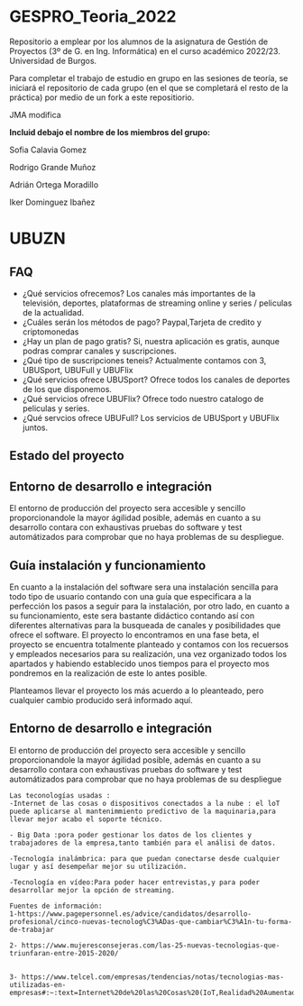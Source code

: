 # GESPRO_Teoria_2022
Repositorio a emplear por los alumnos de la asignatura de Gestión de Proyectos (3º de G. en Ing. Informática) en el curso académico 2022/23. Universidad de Burgos.

Para completar el trabajo de estudio en grupo en las sesiones de teoría, se iniciará el repositorio de cada grupo (en el que se completará el resto de la práctica) por medio de un fork a este repositiorio.


JMA modifica

**Incluid debajo el nombre de los miembros del grupo:**

Sofia Calavia Gomez

Rodrigo Grande Muñoz

Adrián Ortega Moradillo

Iker Dominguez Ibañez
# UBUZN
## FAQ
- ¿Qué servicios ofrecemos?
Los canales más importantes de la televisión, deportes, plataformas de streaming online y series / peliculas de la actualidad.
- ¿Cuáles serán los métodos de pago?
Paypal,Tarjeta de credito y criptomonedas
- ¿Hay un plan de pago gratis?
Si, nuestra aplicación es gratis, aunque podras comprar canales y suscripciones.
- ¿Qué tipo de suscripciones teneis?
Actualmente contamos con 3, UBUSport, UBUFull y UBUFlix
- ¿Qué servicios ofrece UBUSport?
Ofrece todos los canales de deportes de los que disponemos.
- ¿Qué servicios ofrece UBUFlix?
Ofrece todo nuestro catalogo de peliculas y series.
- ¿Qué servcios ofrece UBUFull?
Los servicios de UBUSport y UBUFlix juntos.

## Estado del proyecto 

## Entorno de desarrollo e integración    
 El entorno de producción del proyecto sera accesible y sencillo proporcionandole la mayor ágilidad posible, además en cuanto a su desarrollo contara con exhaustivas pruebas do software y test automátizados para comprobar que no haya problemas de su despliegue.

## Guía instalación y funcionamiento
En cuanto a la instalación del software sera una instalación sencilla para todo tipo de usuario contando con una guía que especificara a la perfección los pasos a seguir para la instalación, por otro lado, en cuanto a su funcionamiento, este sera bastante didáctico contando así con diferentes alternativas para la busqueada de canales y posibilidades que ofrece el software.
El proyecto lo encontramos en una fase beta, el proyecto se encuentra totalmente planteado y contamos con los recuersos y empleados necesarios para su realización, una vez organizado todos los apartados y habiendo establecido unos tiempos para el proyecto mos pondremos en la realización de este lo antes posible. 

Planteamos llevar el proyecto los más acuerdo a lo pleanteado, pero cualquier cambio producido será informado aquí. 


## Entorno de desarrollo e integración    
El entorno de producción del proyecto sera accesible y sencillo proporcionandole la mayor ágilidad posible, además en cuanto a su desarrollo contara con exhaustivas pruebas do software y test automátizados para comprobar que no haya problemas de su despliegue


    Las teconologías usadas :
    -Internet de las cosas o dispositivos conectados a la nube : el loT puede aplicarse al mantenimmiento predictivo de la maquinaria,para llevar mejor acabo el soporte técnico.

    - Big Data :pora poder gestionar los datos de los clientes y  trabajadores de la empresa,tanto también para el análisi de datos.

    -Tecnología inalámbrica: para que puedan conectarse desde cualquier lugar y así desempeñar mejor su utilización.

    -Tecnología en vídeo:Para poder hacer entrevistas,y para poder desarrollar mejor la opción de streaming.

    Fuentes de información:
    1-https://www.pagepersonnel.es/advice/candidatos/desarrollo-profesional/cinco-nuevas-tecnolog%C3%ADas-que-cambiar%C3%A1n-tu-forma-de-trabajar

    2- https://www.mujeresconsejeras.com/las-25-nuevas-tecnologias-que-triunfaran-entre-2015-2020/

    
    3- https://www.telcel.com/empresas/tendencias/notas/tecnologias-mas-utilizadas-en-empresas#:~:text=Internet%20de%20las%20Cosas%20(IoT,Realidad%20Aumentada%2FVirtual%3A%2070%25
